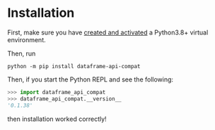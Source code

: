 # Installation

First, make sure you have [created and activated](https://docs.python.org/3/library/venv.html) a Python3.8+ virtual environment.

Then, run
```console
python -m pip install dataframe-api-compat
```

Then, if you start the Python REPL and see the following:
```python
>>> import dataframe_api_compat
>>> dataframe_api_compat.__version__
'0.1.38'
```
then installation worked correctly!
